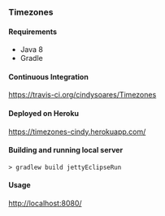 ### Timezones

#### Requirements

* Java 8
* Gradle

#### Continuous Integration 
https://travis-ci.org/cindysoares/Timezones

#### Deployed on Heroku
https://timezones-cindy.herokuapp.com/

#### Building and running local server

`> gradlew build jettyEclipseRun`

#### Usage

[http://localhost:8080/](http://localhost:8080/)

